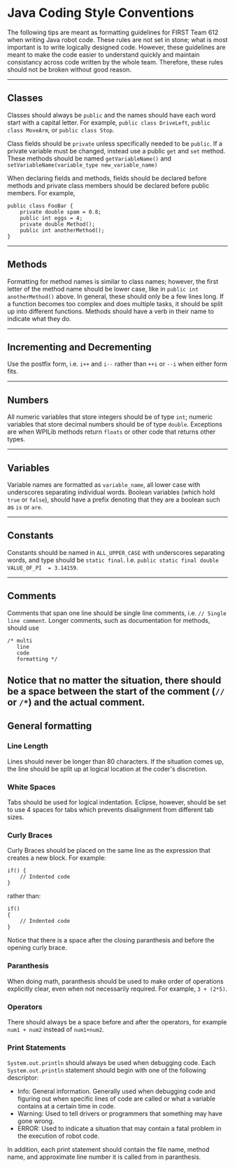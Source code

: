 # Java Coding Style Conventions

The following tips are meant as formatting guidelines for FIRST Team 612 when writing Java robot code. These rules are not set in stone; what is most important is to write logically designed code. However, these guidelines are meant to make the code easier to understand quickly and maintain consistancy across code written by the whole team. Therefore, these rules should not be broken without good reason.

---

## Classes

Classes should always be `public` and the names should have each word start with a capital letter. For example, `public class DriveLeft`, `public class MoveArm`, or `public class Stop`.

Class fields should be `private` unless specifically needed to be `public`. If a private variable must be changed, instead use a public `get` and `set` method. These methods should be named `getVariableName()` and `setVariableName(variable_type new_variable_name)`

When declaring fields and methods, fields should be declared before methods and private class members should be declared before public members. For example,

    public class FooBar {
        private double spam = 0.8;
        public int eggs = 4;
        private double Method();
        public int anotherMethod();
    }

---

## Methods

Formatting for method names is similar to class names; however, the first letter of the method name should be lower case, like in `public int anotherMethod()` above. In general, these should only be a few lines long. If a function becomes too complex and does multiple tasks, it should be split up into different functions. Methods should have a verb in their name to indicate what they do.

---

## Incrementing and Decrementing

Use the postfix form, i.e. `i++` and `i--` rather than `++i` or `--i` when either form fits.

---

## Numbers

All numeric variables that store integers should be of type `int`; numeric variables that store decimal numbers should be of type `double`. Exceptions are when WPILib methods return `floats` or other code that returns other types.

---

## Variables

Variable names are formatted as `variable_name`, all lower case with underscores separating individual words. Boolean variables (which hold `true` or `false`), should have a prefix denoting that they are a boolean such as `is` or `are`.

---

## Constants

Constants should be named in `ALL_UPPER_CASE` with underscores separating words, and type should be `static final`. I.e. `public static final double VALUE_OF_PI  = 3.14159`.

---

## Comments

Comments that span one line should be single line comments, i.e. `// Single line comment`. Longer comments, such as documentation for methods, should use

    /* multi
       line
       code
       formatting */
       
Notice that no matter the situation, there should be a space between the start of the comment (`//` or `/*`) and the actual comment. 
---

## General formatting

### Line Length
Lines should never be longer than 80 characters. If the situation comes up, the line should be split up at logical location at the coder's discretion.

### White Spaces
Tabs should be used for logical indentation. Eclipse, however, should be set to use 4 spaces for tabs which prevents disalignment from different tab sizes.

### Curly Braces
Curly Braces should be placed on the same line as the expression that creates a new block. For example:

    if() {
        // Indented code
    }
    
rather than:

    if()
    {
        // Indented code
    }
    
Notice that there is a space after the closing paranthesis and before the opening curly brace.

### Paranthesis

When doing math, paranthesis should be used to make order of operations explicitly clear, even when not necessarily required. For example, `3 + (2*5)`.


### Operators

There should always be a space before and after the operators, for example `num1 + num2` instead of `num1+num2`.

### Print Statements

`System.out.println` should always be used when debugging code. Each `System.out.println` statement should begin with one of the following descriptor:

* Info: General information. Generally used when debugging code and figuring out when specific lines of code are called or what a variable contains at a certain time in code.
* Warning: Used to tell drivers or programmers that something may have gone wrong.
* ERROR: Used to indicate a situation that may contain a fatal problem in the execution of robot code.

In addition, each print statement should contain the file name, method name, and approximate line number it is called from in paranthesis. 
